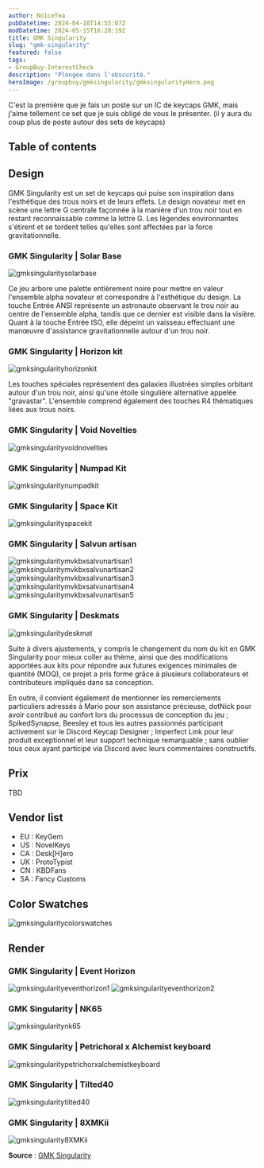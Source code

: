 ```yaml
---
author: No1ceTea
pubDatetime: 2024-04-18T14:55:07Z
modDatetime: 2024-05-15T16:28:19Z
title: GMK Singularity
slug: "gmk-singularity"
featured: false
tags:
- GroupBuy-InterestCheck
description: "Plongée dans l'obscurité."
heroImage: /groupbuy/gmksingularity/gmksingularityHero.png
---
```


C'est la première que je fais un poste sur un IC de keycaps GMK, mais j'aime tellement ce set que je suis obligé de vous le présenter. (il y aura du coup plus de poste autour des sets de keycaps)

## Table of contents

## Design

GMK Singularity est un set de keycaps qui puise son inspiration dans l'esthétique des trous noirs et de leurs effets. Le design novateur met en scène une lettre G centrale façonnée à la manière d'un trou noir tout en restant reconnaissable comme la lettre G. Les légendes environnantes s'étirent et se tordent telles qu'elles sont affectées par la force gravitationnelle.

### GMK Singularity | Solar Base

![gmksingularitysolarbase](/groupbuy/gmksingularity/gmksingularitysolarbase.png)

Ce jeu arbore une palette entièrement noire pour mettre en valeur l'ensemble alpha novateur et correspondre à l'esthétique du design. La touche Entrée ANSI représente un astronaute observant le trou noir au centre de l'ensemble alpha, tandis que ce dernier est visible dans la visière. Quant à la touche Entrée ISO, elle dépeint un vaisseau effectuant une manœuvre d'assistance gravitationnelle autour d'un trou noir.

### GMK Singularity | Horizon kit

![gmksingularityhorizonkit](/groupbuy/gmksingularity/gmksingularityhorizonkit.png)

Les touches spéciales représentent des galaxies illustrées simples orbitant autour d'un trou noir, ainsi qu'une étoile singulière alternative appelée "gravastar". L'ensemble comprend également des touches R4 thématiques liées aux trous noirs.

### GMK Singularity | Void Novelties

![gmksingularityvoidnovelties](/groupbuy/gmksingularity/gmksingularityvoidnovelties.png)

### GMK Singularity | Numpad Kit

![gmksingularitynumpadkit](/groupbuy/gmksingularity/gmksingularitynumpadkit.png)

### GMK Singularity | Space Kit

![gmksingularityspacekit](/groupbuy/gmksingularity/gmksingularityspacekit.png)

### GMK Singularity | Salvun artisan

![gmksingularitymvkbxsalvunartisan1](/groupbuy/gmksingularity/gmksingularitymvkbxsalvunartisan1.png)
![gmksingularitymvkbxsalvunartisan2](/groupbuy/gmksingularity/gmksingularitymvkbxsalvunartisan2.png)
![gmksingularitymvkbxsalvunartisan3](/groupbuy/gmksingularity/gmksingularitymvkbxsalvunartisan3.png)
![gmksingularitymvkbxsalvunartisan4](/groupbuy/gmksingularity/gmksingularitymvkbxsalvunartisan4.png)
![gmksingularitymvkbxsalvunartisan5](/groupbuy/gmksingularity/gmksingularitymvkbxsalvunartisan5.png)

### GMK Singularity | Deskmats

![gmksingularitydeskmat](/groupbuy/gmksingularity/gmksingularitydeskmat.png)

Suite à divers ajustements, y compris le changement du nom du kit en GMK Singularity pour mieux coller au thème, ainsi que des modifications apportées aux kits pour répondre aux futures exigences minimales de quantité (MOQ), ce projet a pris forme grâce à plusieurs collaborateurs et contributeurs impliqués dans sa conception.

En outre, il convient également de mentionner les remerciements particuliers adressés à Mario pour son assistance précieuse, dotNick pour avoir contribué au confort lors du processus de conception du jeu ; SpikedSynapse, Beesley et tous les autres passionnés participant activement sur le Discord Keycap Designer ; Imperfect Link pour leur produit exceptionnel et leur support technique remarquable ; sans oublier tous ceux ayant participé via Discord avec leurs commentaires constructifs.

## Prix

TBD

## Vendor list

- EU : KeyGem
- US : NovelKeys
- CA : Desk[H]ero
- UK : ProtoTypist
- CN : KBDFans
- SA : Fancy Customs

## Color Swatches

![gmksingularitycolorswatches](/groupbuy/gmksingularity/gmksingularitycolorswatches.png)

## Render

### GMK Singularity | Event Horizon

![gmksingularityeventhorizon1](/groupbuy/gmksingularity/gmksingularityeventhorizon1.png)
![gmksingularityeventhorizon2](/groupbuy/gmksingularity/gmksingularityeventhorizon2.png)

### GMK Singularity | NK65

![gmksingularitynk65](/groupbuy/gmksingularity/gmksingularitynk65.jpeg)

### GMK Singularity | Petrichoral x Alchemist keyboard

![gmksingularitypetrichorxalchemistkeyboard](/groupbuy/gmksingularity/gmksingularitypetrichorxalchemistkeyboard.jpeg)

### GMK Singularity | Tilted40

![gmksingularitytilted40](/groupbuy/gmksingularity/gmksingularitytilted40.png)

### GMK Singularity | 8XMKii

![gmksingularity8XMKii](/groupbuy/gmksingularity/gmksingularity8XMKii.png)

**Source** : [GMK Singularity](https://geekhack.org/index.php?topic=122469.0)
